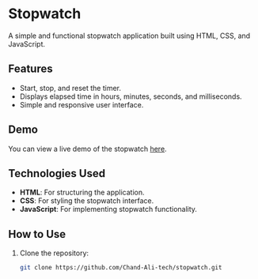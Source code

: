 # Stopwatch

A simple and functional stopwatch application built using HTML, CSS, and JavaScript.

## Features

- Start, stop, and reset the timer.
- Displays elapsed time in hours, minutes, seconds, and milliseconds.
- Simple and responsive user interface.

## Demo

You can view a live demo of the stopwatch [here](https://chand-ali-tech.github.io/StopWatch/). 
## Technologies Used

- **HTML**: For structuring the application.
- **CSS**: For styling the stopwatch interface.
- **JavaScript**: For implementing stopwatch functionality.

## How to Use

1. Clone the repository:
   ```bash
   git clone https://github.com/Chand-Ali-tech/stopwatch.git
